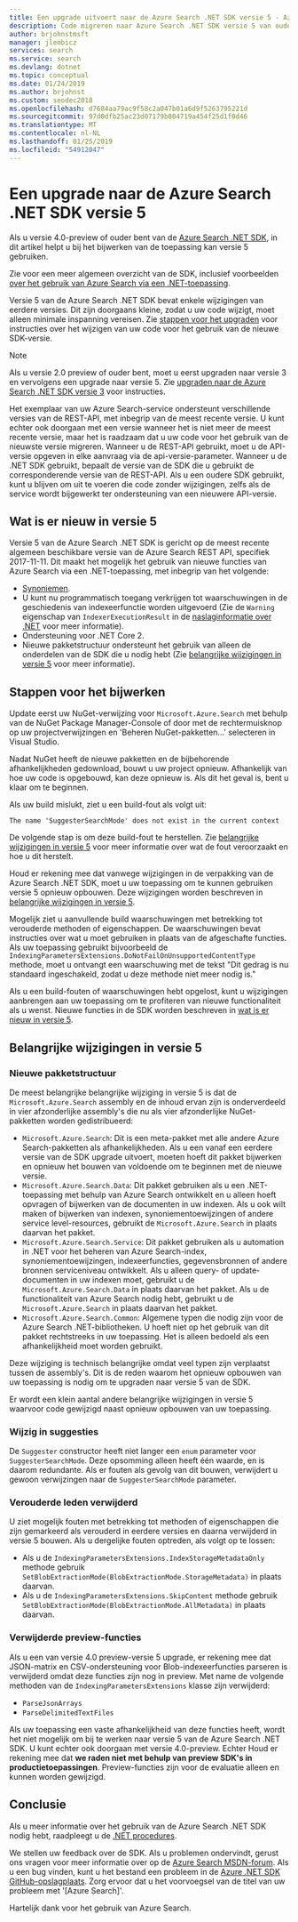 ```yaml
---
title: Een upgrade uitvoert naar de Azure Search .NET SDK versie 5 - Azure Search
description: Code migreren naar Azure Search .NET SDK versie 5 van oudere versies. Ontdek wat er nieuw is en welke wijzigingen in de code zijn vereist.
author: brjohnstmsft
manager: jlembicz
services: search
ms.service: search
ms.devlang: dotnet
ms.topic: conceptual
ms.date: 01/24/2019
ms.author: brjohnst
ms.custom: seodec2018
ms.openlocfilehash: d7684aa79ac9f58c2a047b01a6d9f5263795221d
ms.sourcegitcommit: 97d0dfb25ac23d07179b804719a454f25d1f0d46
ms.translationtype: MT
ms.contentlocale: nl-NL
ms.lasthandoff: 01/25/2019
ms.locfileid: "54912047"
---
```

# <a name="upgrading-to-the-azure-search-net-sdk-version-5"></a>Een upgrade naar de Azure Search .NET SDK versie 5
Als u versie 4.0-preview of ouder bent van de [Azure Search .NET SDK](https://aka.ms/search-sdk), in dit artikel helpt u bij het bijwerken van de toepassing kan versie 5 gebruiken.

Zie voor een meer algemeen overzicht van de SDK, inclusief voorbeelden [over het gebruik van Azure Search via een .NET-toepassing](search-howto-dotnet-sdk.md).

Versie 5 van de Azure Search .NET SDK bevat enkele wijzigingen van eerdere versies. Dit zijn doorgaans kleine, zodat u uw code wijzigt, moet alleen minimale inspanning vereisen. Zie [stappen voor het upgraden](#UpgradeSteps) voor instructies over het wijzigen van uw code voor het gebruik van de nieuwe SDK-versie.

> [!NOTE]
> Als u versie 2.0 preview of ouder bent, moet u eerst upgraden naar versie 3 en vervolgens een upgrade naar versie 5. Zie [upgraden naar de Azure Search .NET SDK versie 3](search-dotnet-sdk-migration.md) voor instructies.
>
> Het exemplaar van uw Azure Search-service ondersteunt verschillende versies van de REST-API, met inbegrip van de meest recente versie. U kunt echter ook doorgaan met een versie wanneer het is niet meer de meest recente versie, maar het is raadzaam dat u uw code voor het gebruik van de nieuwste versie migreren. Wanneer u de REST-API gebruikt, moet u de API-versie opgeven in elke aanvraag via de api-versie-parameter. Wanneer u de .NET SDK gebruikt, bepaalt de versie van de SDK die u gebruikt de corresponderende versie van de REST-API. Als u een oudere SDK gebruikt, kunt u blijven om uit te voeren die code zonder wijzigingen, zelfs als de service wordt bijgewerkt ter ondersteuning van een nieuwere API-versie.

<a name="WhatsNew"></a>

## <a name="whats-new-in-version-5"></a>Wat is er nieuw in versie 5
Versie 5 van de Azure Search .NET SDK is gericht op de meest recente algemeen beschikbare versie van de Azure Search REST API, specifiek 2017-11-11. Dit maakt het mogelijk het gebruik van nieuwe functies van Azure Search via een .NET-toepassing, met inbegrip van het volgende:

* [Synoniemen](search-synonyms.md).
* U kunt nu programmatisch toegang verkrijgen tot waarschuwingen in de geschiedenis van indexeerfunctie worden uitgevoerd (Zie de `Warning` eigenschap van `IndexerExecutionResult` in de [naslaginformatie over .NET](https://docs.microsoft.com/dotnet/api/microsoft.azure.search.models.indexerexecutionresult?view=azure-dotnet) voor meer informatie).
* Ondersteuning voor .NET Core 2.
* Nieuwe pakketstructuur ondersteunt het gebruik van alleen de onderdelen van de SDK die u nodig hebt (Zie [belangrijke wijzigingen in versie 5](#ListOfChanges) voor meer informatie).

<a name="UpgradeSteps"></a>

## <a name="steps-to-upgrade"></a>Stappen voor het bijwerken
Update eerst uw NuGet-verwijzing voor `Microsoft.Azure.Search` met behulp van de NuGet Package Manager-Console of door met de rechtermuisknop op uw projectverwijzingen en 'Beheren NuGet-pakketten...' selecteren in Visual Studio.

Nadat NuGet heeft de nieuwe pakketten en de bijbehorende afhankelijkheden gedownload, bouwt u uw project opnieuw. Afhankelijk van hoe uw code is opgebouwd, kan deze opnieuw is. Als dit het geval is, bent u klaar om te beginnen.

Als uw build mislukt, ziet u een build-fout als volgt uit:

    The name 'SuggesterSearchMode' does not exist in the current context

De volgende stap is om deze build-fout te herstellen. Zie [belangrijke wijzigingen in versie 5](#ListOfChanges) voor meer informatie over wat de fout veroorzaakt en hoe u dit herstelt.

Houd er rekening mee dat vanwege wijzigingen in de verpakking van de Azure Search .NET SDK, moet u uw toepassing om te kunnen gebruiken versie 5 opnieuw opbouwen. Deze wijzigingen worden beschreven in [belangrijke wijzigingen in versie 5](#ListOfChanges).

Mogelijk ziet u aanvullende build waarschuwingen met betrekking tot verouderde methoden of eigenschappen. De waarschuwingen bevat instructies over wat u moet gebruiken in plaats van de afgeschafte functies. Als uw toepassing gebruikt bijvoorbeeld de `IndexingParametersExtensions.DoNotFailOnUnsupportedContentType` methode, moet u ontvangt een waarschuwing met de tekst "Dit gedrag is nu standaard ingeschakeld, zodat u deze methode niet meer nodig is."

Als u een build-fouten of waarschuwingen hebt opgelost, kunt u wijzigingen aanbrengen aan uw toepassing om te profiteren van nieuwe functionaliteit als u wenst. Nieuwe functies in de SDK worden beschreven in [wat is er nieuw in versie 5](#WhatsNew).

<a name="ListOfChanges"></a>

## <a name="breaking-changes-in-version-5"></a>Belangrijke wijzigingen in versie 5

### <a name="new-package-structure"></a>Nieuwe pakketstructuur

De meest belangrijke belangrijke wijziging in versie 5 is dat de `Microsoft.Azure.Search` assembly en de inhoud ervan zijn is onderverdeeld in vier afzonderlijke assembly's die nu als vier afzonderlijke NuGet-pakketten worden gedistribueerd:

 - `Microsoft.Azure.Search`: Dit is een meta-pakket met alle andere Azure Search-pakketten als afhankelijkheden. Als u een vanaf een eerdere versie van de SDK upgrade uitvoert, moeten hoeft dit pakket bijwerken en opnieuw het bouwen van voldoende om te beginnen met de nieuwe versie.
 - `Microsoft.Azure.Search.Data`: Dit pakket gebruiken als u een .NET-toepassing met behulp van Azure Search ontwikkelt en u alleen hoeft opvragen of bijwerken van de documenten in uw indexen. Als u ook wilt maken of bijwerken van indexen, synoniementoewijzingen of andere service level-resources, gebruikt de `Microsoft.Azure.Search` in plaats daarvan het pakket.
 - `Microsoft.Azure.Search.Service`: Dit pakket gebruiken als u automation in .NET voor het beheren van Azure Search-index, synoniementoewijzingen, indexeerfuncties, gegevensbronnen of andere bronnen serviceniveau ontwikkelt. Als u alleen query- of update-documenten in uw indexen moet, gebruikt u de `Microsoft.Azure.Search.Data` in plaats daarvan het pakket. Als u de functionaliteit van Azure Search nodig hebt, gebruikt u de `Microsoft.Azure.Search` in plaats daarvan het pakket.
 - `Microsoft.Azure.Search.Common`: Algemene typen die nodig zijn voor de Azure Search .NET-bibliotheken. U hoeft niet op het gebruik van dit pakket rechtstreeks in uw toepassing. Het is alleen bedoeld als een afhankelijkheid moet worden gebruikt.
 
Deze wijziging is technisch belangrijke omdat veel typen zijn verplaatst tussen de assembly's. Dit is de reden waarom het opnieuw opbouwen van uw toepassing is nodig om te upgraden naar versie 5 van de SDK.

Er wordt een klein aantal andere belangrijke wijzigingen in versie 5 waarvoor code gewijzigd naast opnieuw opbouwen van uw toepassing.

### <a name="change-to-suggesters"></a>Wijzig in suggesties 

De `Suggester` constructor heeft niet langer een `enum` parameter voor `SuggesterSearchMode`. Deze opsomming alleen heeft één waarde, en is daarom redundante. Als er fouten als gevolg van dit bouwen, verwijdert u gewoon verwijzingen naar de `SuggesterSearchMode` parameter.

### <a name="removed-obsolete-members"></a>Verouderde leden verwijderd

U ziet mogelijk fouten met betrekking tot methoden of eigenschappen die zijn gemarkeerd als verouderd in eerdere versies en daarna verwijderd in versie 5 bouwen. Als u dergelijke fouten optreden, als volgt op te lossen:

- Als u de `IndexingParametersExtensions.IndexStorageMetadataOnly` methode gebruik `SetBlobExtractionMode(BlobExtractionMode.StorageMetadata)` in plaats daarvan.
- Als u de `IndexingParametersExtensions.SkipContent` methode gebruik `SetBlobExtractionMode(BlobExtractionMode.AllMetadata)` in plaats daarvan.

### <a name="removed-preview-features"></a>Verwijderde preview-functies

Als u een van versie 4.0 preview-versie 5 upgrade, er rekening mee dat JSON-matrix en CSV-ondersteuning voor Blob-indexeerfuncties parseren is verwijderd omdat deze functies zijn nog in preview. Met name de volgende methoden van de `IndexingParametersExtensions` klasse zijn verwijderd:

- `ParseJsonArrays`
- `ParseDelimitedTextFiles`

Als uw toepassing een vaste afhankelijkheid van deze functies heeft, wordt het niet mogelijk om bij te werken naar versie 5 van de Azure Search .NET SDK. U kunt echter ook doorgaan met versie 4.0-preview. Echter Houd er rekening mee dat **we raden niet met behulp van preview SDK's in productietoepassingen**. Preview-functies zijn voor de evaluatie alleen en kunnen worden gewijzigd.

## <a name="conclusion"></a>Conclusie
Als u meer informatie over het gebruik van de Azure Search .NET SDK nodig hebt, raadpleegt u de [.NET procedures](search-howto-dotnet-sdk.md).

We stellen uw feedback over de SDK. Als u problemen ondervindt, gerust ons vragen voor meer informatie over op de [Azure Search MSDN-forum](https://social.msdn.microsoft.com/Forums/azure/home?forum=azuresearch). Als u een bug vinden, kunt u het bestand een probleem in de [Azure .NET SDK GitHub-opslagplaats](https://github.com/Azure/azure-sdk-for-net/issues). Zorg ervoor dat u het voorvoegsel van de titel van uw probleem met '[Azure Search]'.

Hartelijk dank voor het gebruik van Azure Search.
